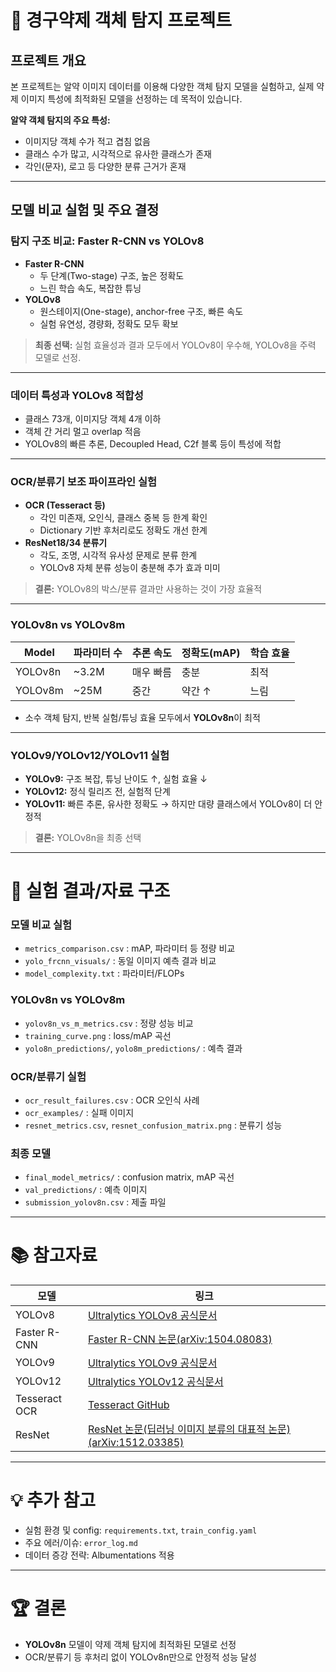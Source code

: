 # 💊 경구약제 객체 탐지 프로젝트

## 프로젝트 개요

본 프로젝트는 알약 이미지 데이터를 이용해 다양한 객체 탐지 모델을 실험하고, 실제 약제 이미지 특성에 최적화된 모델을 선정하는 데 목적이 있습니다.

**알약 객체 탐지의 주요 특성:**
- 이미지당 객체 수가 적고 겹침 없음
- 클래스 수가 많고, 시각적으로 유사한 클래스가 존재
- 각인(문자), 로고 등 다양한 분류 근거가 혼재

---

## 모델 비교 실험 및 주요 결정

### 탐지 구조 비교: Faster R-CNN vs YOLOv8

- **Faster R-CNN**
  - 두 단계(Two-stage) 구조, 높은 정확도
  - 느린 학습 속도, 복잡한 튜닝
- **YOLOv8**
  - 원스테이지(One-stage), anchor-free 구조, 빠른 속도
  - 실험 유연성, 경량화, 정확도 모두 확보

> **최종 선택:** 실험 효율성과 결과 모두에서 YOLOv8이 우수해, YOLOv8을 주력 모델로 선정.
---

### 데이터 특성과 YOLOv8 적합성

- 클래스 73개, 이미지당 객체 4개 이하
- 객체 간 거리 멀고 overlap 적음
- YOLOv8의 빠른 추론, Decoupled Head, C2f 블록 등이 특성에 적합

---

### OCR/분류기 보조 파이프라인 실험

- **OCR (Tesseract 등)**
  - 각인 미존재, 오인식, 클래스 중복 등 한계 확인
  - Dictionary 기반 후처리로도 정확도 개선 한계
- **ResNet18/34 분류기**
  - 각도, 조명, 시각적 유사성 문제로 분류 한계
  - YOLOv8 자체 분류 성능이 충분해 추가 효과 미미

> **결론:** YOLOv8의 박스/분류 결과만 사용하는 것이 가장 효율적
---

### YOLOv8n vs YOLOv8m

| Model    | 파라미터 수 | 추론 속도 | 정확도(mAP) | 학습 효율 |
|----------|-------------|-----------|-------------|-----------|
| YOLOv8n  | ~3.2M       | 매우 빠름 | 충분        | 최적      |
| YOLOv8m  | ~25M        | 중간      | 약간 ↑      | 느림      |

- 소수 객체 탐지, 반복 실험/튜닝 효율 모두에서 **YOLOv8n**이 최적

---

### YOLOv9/YOLOv12/YOLOv11 실험

- **YOLOv9:** 구조 복잡, 튜닝 난이도 ↑, 실험 효율 ↓
- **YOLOv12:** 정식 릴리즈 전, 실험적 단계
- **YOLOv11:** 빠른 추론, 유사한 정확도 → 하지만 대량 클래스에서 YOLOv8이 더 안정적

> **결론:** YOLOv8n을 최종 선택
---

# 🔎 실험 결과/자료 구조


### 모델 비교 실험
- `metrics_comparison.csv` : mAP, 파라미터 등 정량 비교
- `yolo_frcnn_visuals/` : 동일 이미지 예측 결과 비교
- `model_complexity.txt` : 파라미터/FLOPs

### YOLOv8n vs YOLOv8m
- `yolov8n_vs_m_metrics.csv` : 정량 성능 비교
- `training_curve.png` : loss/mAP 곡선
- `yolo8n_predictions/`, `yolo8m_predictions/` : 예측 결과

### OCR/분류기 실험
- `ocr_result_failures.csv` : OCR 오인식 사례
- `ocr_examples/` : 실패 이미지
- `resnet_metrics.csv`, `resnet_confusion_matrix.png` : 분류기 성능

### 최종 모델
- `final_model_metrics/` : confusion matrix, mAP 곡선
- `val_predictions/` : 예측 이미지
- `submission_yolov8n.csv` : 제출 파일

---

# 📚 참고자료

| 모델     | 링크                                         |
|----------|---------------------------------------------|
| YOLOv8   | [Ultralytics YOLOv8 공식문서](https://docs.ultralytics.com/ko/models/yolov8/)|
| Faster R-CNN | [Faster R-CNN 논문(arXiv:1504.08083)](https://arxiv.org/abs/1504.08083) |
| YOLOv9   | [Ultralytics YOLOv9 공식문서](https://arxiv.org/abs/2304.00501)    |
| YOLOv12  | [Ultralytics YOLOv12 공식문서](https://github.com/OpenYOLO/OpenYOLO) |
| Tesseract OCR | [Tesseract GitHub](https://github.com/tesseract-ocr/tesseract) |
| ResNet   | [ResNet 논문(딥러닝 이미지 분류의 대표적 논문)(arXiv:1512.03385)](https://arxiv.org/abs/1506.01497)    |

---

# 💡 추가 참고

- 실험 환경 및 config: `requirements.txt`, `train_config.yaml`
- 주요 에러/이슈: `error_log.md`
- 데이터 증강 전략: Albumentations 적용

---

# 🏆 결론

- **YOLOv8n** 모델이 약제 객체 탐지에 최적화된 모델로 선정
- OCR/분류기 등 후처리 없이 YOLOv8n만으로 안정적 성능 달성
